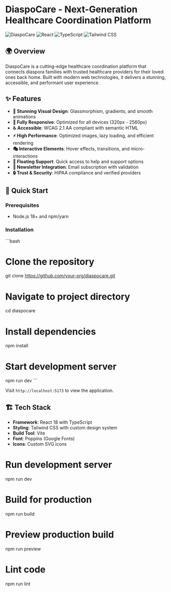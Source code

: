 # DiaspoCare - Next-Generation Healthcare Coordination Platform

![DiaspoCare](https://img.shields.io/badge/DiaspoCare-Healthcare-blue)
![React](https://img.shields.io/badge/React-18.x-61DAFB?logo=react)
![TypeScript](https://img.shields.io/badge/TypeScript-5.x-3178C6?logo=typescript)
![Tailwind CSS](https://img.shields.io/badge/Tailwind-3.x-38B2AC?logo=tailwind-css)

## 🌍 Overview

DiaspoCare is a cutting-edge healthcare coordination platform that connects diaspora families with trusted healthcare providers for their loved ones back home. Built with modern web technologies, it delivers a stunning, accessible, and performant user experience.

## ✨ Features

- **🎨 Stunning Visual Design**: Glassmorphism, gradients, and smooth animations
- **📱 Fully Responsive**: Optimized for all devices (320px - 2560px)
- **♿ Accessible**: WCAG 2.1 AA compliant with semantic HTML
- **⚡ High Performance**: Optimized images, lazy loading, and efficient rendering
- **🎭 Interactive Elements**: Hover effects, transitions, and micro-interactions
- **💬 Floating Support**: Quick access to help and support options
- **📧 Newsletter Integration**: Email subscription with validation
- **🔒 Trust & Security**: HIPAA compliance and verified providers

## 🚀 Quick Start

### Prerequisites
- Node.js 18+ and npm/yarn

### Installation

\`\`\`bash
# Clone the repository
git clone https://github.com/your-org/diaspocare.git

# Navigate to project directory
cd diaspocare

# Install dependencies
npm install

# Start development server
npm run dev
\`\`\`

Visit `http://localhost:5173` to view the application.

## 🏗️ Tech Stack

- **Framework**: React 18 with TypeScript
- **Styling**: Tailwind CSS with custom design system
- **Build Tool**: Vite
- **Font**: Poppins (Google Fonts)
- **Icons**: Custom SVG icons

# Run development server
npm run dev

# Build for production
npm run build

# Preview production build
npm run preview

# Lint code
npm run lint


